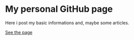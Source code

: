 # My personal GitHub page

Here i post my basic informations and, maybe some articles.

[See the page](http://viniciusalmeida.github.com)
